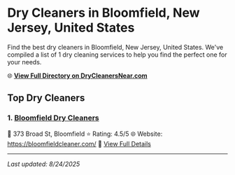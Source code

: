 # Dry Cleaners in Bloomfield, New Jersey, United States

Find the best dry cleaners in Bloomfield, New Jersey, United States. We've compiled a list of 1 dry cleaning services to help you find the perfect one for your needs.

🌐 **[View Full Directory on DryCleanersNear.com](https://drycleanersnear.com/city/US/New%20Jersey/Bloomfield)**

## Top Dry Cleaners

### 1. [Bloomfield Dry Cleaners](https://drycleanersnear.com/dryCleaner/686dcd8d04b0376d46bba8cd/bloomfield-dry-cleaners)
📍 373 Broad St, Bloomfield
⭐ Rating: 4.5/5
🌐 Website: https://bloomfieldcleaner.com/
🔗 [View Full Details](https://drycleanersnear.com/dryCleaner/686dcd8d04b0376d46bba8cd/bloomfield-dry-cleaners)


---

*Last updated: 8/24/2025*
